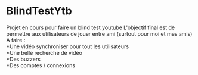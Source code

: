 # BlindTestYtb
Projet en cours pour faire un blind test youtube
L'objectif final est de permettre aux utilisateurs de jouer entre ami (surtout pour moi et mes amis)
A faire :  
*Une vidéo synchroniser pour tout les utilisateurs  
*Une belle recherche de vidéo  
*Des buzzers  
*Des comptes / connexions  
